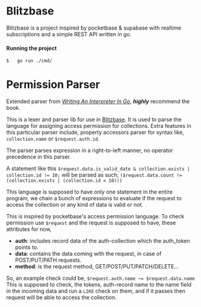 # Blitzbase

Blitzbase is a project inspired by pocketbase & supabase with realtime subscriptions and a simple REST API written in go.

#### Running the project
```
$   go run ./cmd/
```

<!--
 To see it in action open index.html from inside the [ui](https://github.com/orangeseeds/Blitzbase/tree/main/ui) folder.
-->


# Permission Parser

Extended parser from [_Writing An Interpreter In Go_](https://interpreterbook.com/), **_highly_** recommend the book.

This is a lexer and parser lib for use in [Blitzbase](https://github.com/orangeseeds/blitzbase). It is used to parse the language for assigning access permission for collections. Extra features in this particular parser include, property accessors parser for syntax like, `collection.name` or `$request.auth.id`. 

The parser parses expression in a right-to-left manner, no operator precedence in this parser.

A statement like this 
`$request.data.is_valid_date & collection.exists | collection.id != 10;` 
will be parsed as such;
`($request.data.count != (collection.exists | (collection.id = 10)))`

This language is supposed to have only one statement in the entire program, we chain a bunch of expressions to evaluate if the request to access the collection or any kind of data is valid or not.

This is inspired by pocketbase's access permission language. To check permission use `$request` and the request is supposed to have, these attributes for now,
- **auth**: includes record data of the auth-collection which the auth_token points to.
- **data**: contains the data coming with the request, in case of POST/PUT/PATH requests.
- **method**: is the request method, GET/POST/PUT/PATCH/DELETE...

So, an example check could be,
`$request.auth.name ~= $request.data.name`
This is supposed to check, the tokens, auth-record name to the name field in the incoming data and run a `LIKE` check on them, and if it passes then request will be able to access the collection.
